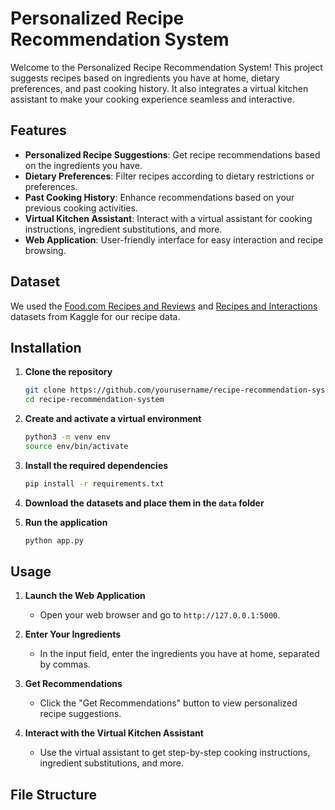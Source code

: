 # Personalized Recipe Recommendation System

Welcome to the Personalized Recipe Recommendation System! This project suggests recipes based on ingredients you have at home, dietary preferences, and past cooking history. It also integrates a virtual kitchen assistant to make your cooking experience seamless and interactive.

## Features
- **Personalized Recipe Suggestions**: Get recipe recommendations based on the ingredients you have.
- **Dietary Preferences**: Filter recipes according to dietary restrictions or preferences.
- **Past Cooking History**: Enhance recommendations based on your previous cooking activities.
- **Virtual Kitchen Assistant**: Interact with a virtual assistant for cooking instructions, ingredient substitutions, and more.
- **Web Application**: User-friendly interface for easy interaction and recipe browsing.

## Dataset
We used the [Food.com Recipes and Reviews](https://www.kaggle.com/irkaal/foodcom-recipes-and-reviews) and [Recipes and Interactions](https://www.kaggle.com/shuyangli94/food-com-recipes-and-user-interactions) datasets from Kaggle for our recipe data.

## Installation

1. **Clone the repository**
    ```sh
    git clone https://github.com/yourusername/recipe-recommendation-system.git
    cd recipe-recommendation-system
    ```

2. **Create and activate a virtual environment**
    ```sh
    python3 -m venv env
    source env/bin/activate
    ```

3. **Install the required dependencies**
    ```sh
    pip install -r requirements.txt
    ```

4. **Download the datasets and place them in the `data` folder**

5. **Run the application**
    ```sh
    python app.py
    ```

## Usage

1. **Launch the Web Application**
    - Open your web browser and go to `http://127.0.0.1:5000`.

2. **Enter Your Ingredients**
    - In the input field, enter the ingredients you have at home, separated by commas.

3. **Get Recommendations**
    - Click the "Get Recommendations" button to view personalized recipe suggestions.

4. **Interact with the Virtual Kitchen Assistant**
    - Use the virtual assistant to get step-by-step cooking instructions, ingredient substitutions, and more.

## File Structure

